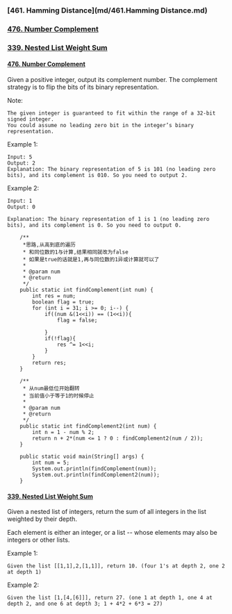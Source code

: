 ### [461. Hamming Distance](md/461.Hamming Distance.md)
### [476. Number Complement](src/main/java/NumberComplement.java)
### [339. Nested List Weight Sum](src/main/java/NestedListWeightSum.java)






#### [476. Number Complement](src/main/java/NumberComplement.java)
Given a positive integer, output its complement number. The complement strategy is to flip the bits of its binary representation.

Note:
```
The given integer is guaranteed to fit within the range of a 32-bit signed integer.
You could assume no leading zero bit in the integer’s binary representation.
```

Example 1:
```
Input: 5
Output: 2
Explanation: The binary representation of 5 is 101 (no leading zero bits), and its complement is 010. So you need to output 2.
```

Example 2:
```
Input: 1
Output: 0

Explanation: The binary representation of 1 is 1 (no leading zero bits), and its complement is 0. So you need to output 0.
```
```
    /**
     *思路,从高到底的遍历
     * 和同位数的1与计算,结果相同就改为false
     * 如果是true的话就是1,再与同位数的1异或计算就可以了
     *
     * @param num
     * @return
     */
    public static int findComplement(int num) {
        int res = num;
        boolean flag = true;
        for (int i = 31; i >= 0; i--) {
            if((num &(1<<i)) == (1<<i)){
                flag = false;

            }
            if(!flag){
                res ^= 1<<i;
            }
        }
        return res;
    }

    /**
     * 从num最低位开始翻转
     * 当前值小于等于1的时候停止
     *
     * @param num
     * @return
     */
    public static int findComplement2(int num) {
        int n = 1 - num % 2;
        return n + 2*(num <= 1 ? 0 : findComplement2(num / 2));
    }

    public static void main(String[] args) {
        int num = 5;
        System.out.println(findComplement(num));
        System.out.println(findComplement2(num));
    }

```

#### [339. Nested List Weight Sum](src/main/java/NestedListWeightSum.java)
Given a nested list of integers, return the sum of all integers in the list weighted by their depth.

Each element is either an integer, or a list -- whose elements may also be integers or other lists.

Example 1:
```
Given the list [[1,1],2,[1,1]], return 10. (four 1's at depth 2, one 2 at depth 1)
```
Example 2:
```
Given the list [1,[4,[6]]], return 27. (one 1 at depth 1, one 4 at depth 2, and one 6 at depth 3; 1 + 4*2 + 6*3 = 27)
```





